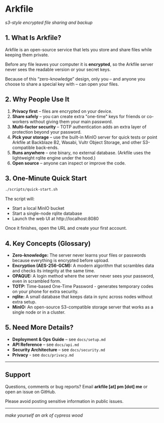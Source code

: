 # Arkfile

*s3-style encrypted file sharing and backup*

## 1. What Is Arkfile?

Arkfile is an open-source service that lets you store and share files while keeping them private.

Before any file leaves your computer it is **encrypted**, so the Arkfile server never sees the readable version or your secret keys.

Because of this “zero-knowledge” design, only you – and anyone you choose to share a special key with – can open your files.

## 2. Why People Use It

1. **Privacy first** – files are encrypted on your device.  
2. **Share safely** – you can create extra "one-time" keys for friends or co-workers without giving them your main password.  
3. **Multi-factor security** – TOTP authentication adds an extra layer of protection beyond your password.  
4. **Pick your storage** – use the built-in MinIO server for quick tests or point Arkfile at Backblaze B2, Wasabi, Vultr Object Storage, and other S3-compatible back-ends.  
5. **Runs anywhere** – one binary, no external database. (Arkfile uses the lightweight rqlite engine under the hood.)  
6. **Open source** – anyone can inspect or improve the code.

## 3. One-Minute Quick Start

```bash
./scripts/quick-start.sh
```

The script will:

* Start a local MinIO bucket  
* Start a single-node rqlite database  
* Launch the web UI at http://localhost:8080

Once it finishes, open the URL and create your first account.

## 4. Key Concepts (Glossary)

- **Zero-knowledge:** The server never learns your files or passwords because everything is encrypted before upload.
- **Encryption (AES-256-GCM):** A modern algorithm that scrambles data and checks its integrity at the same time.
- **OPAQUE:** A login method where the server never sees your password, even in scrambled form.
- **TOTP:** Time-based One-Time Password - generates temporary codes on your phone for extra security.
- **rqlite:** A small database that keeps data in sync across nodes without extra setup.
- **MinIO:** An open-source S3-compatible storage server that works as a single node or in a cluster.

## 5. Need More Details?

* **Deployment & Ops Guide** – see `docs/setup.md`  
* **API Reference** – see `docs/api.md`  
* **Security Architecture** – see `docs/security.md`
* **Privacy** - see `docs/privacy.md`

---

## Support

Questions, comments or bug reports? Email **arkfile [at] pm [dot] me** or open an issue on GitHub.  

Please avoid posting sensitive information in public issues.

---

*make yourself an ark of cypress wood*
